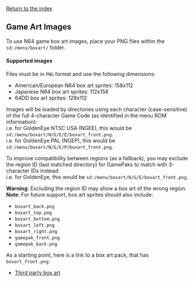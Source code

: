 [Return to the index](./00_index.md)
## Game Art Images
To use N64 game box art images, place your PNG files within the `sd:/menu/boxart/` folder.

#### Supported images
Files must be in `PNG` format and use the following dimensions:
* American/European N64 box art sprites: 158x112
* Japanese N64 box art sprites: 112x158
* 64DD box art sprites: 129x112

Images will be loaded by directories using each character (case-sensitive) of the full 4-character Game Code (as identified in the menu ROM information):  
i.e. for GoldenEye NTSC USA (NGEE), this would be `sd:/menu/boxart/N/G/E/E/boxart_front.png`.  
i.e. for GoldenEye PAL (NGEP), this would be `sd:/menu/boxart/N/G/E/P/boxart_front.png`.

To improve compatibility between regions (as a fallback), you may exclude the region ID (last matched directory) for GamePaks to match with 3-character IDs instead:  
i.e. for GoldenEye, this would be `sd:/menu/boxart/N/G/E/boxart_front.png`.

**Warning**: Excluding the region ID may show a box art of the wrong region.  
**Note**: For future support, box art sprites should also include:  
- `boxart_back.png`
- `boxart_top.png`
- `boxart_bottom.png`
- `boxart_left.png`
- `boxart_right.png`
- `gamepak_front.png`
- `gamepak_back.png`

As a starting point, here is a link to a box art pack, that has `boxart_front.png`:  
- [Third party box art](https://drive.google.com/file/d/1IpCmFqmGgGwKKmlRBxYObfFR9XywaC6n/view?usp=drive_link)
